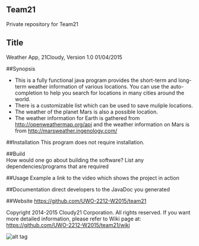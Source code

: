 ## Team21
Private repository for Team21

## Title
Weather App, 21Cloudy,  Version 1.0   01/04/2015

##Synopsis
  - This is a fully functional java program provides the short-term and long-term weather information of various  locations. You can use the auto-completion to help you search for locations in many cities around the world.
  - There is a customizable list which can be used to save muliple locations.
  - The weather of the planet Mars is also a possible location.
  - The weather information for Earth is gathered from http://openweathermap.org/api and the weather information on Mars is from http://marsweather.ingenology.com/

##Installation
This program does not require installation.

##Build  
How would one go about building the software?
List any dependencies/programs that are required

##Usage Example
a link to the video which shows the project in action

##Documentation
direct developers to the JavaDoc you generated

##Website
https://github.com/UWO-2212-W2015/team21

Copyright 2014-2015 Cloudy21 Corporation. All rights reserved.
If you want more detailed information, please refer to Wiki page at:
https://github.com/UWO-2212-W2015/team21/wiki

![alt tag](https://raw.githubusercontent.com/UWO-2212-W2015/team21/master/Resources/Design%20Goals/Cloudy.png?token=ABtqjsrDXf4N9jbIeuiiW-64Squ6U9pwks5VAqMlwA%3D%3D)


